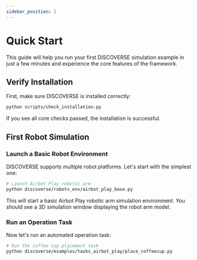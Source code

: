 ```yaml
---
sidebar_position: 2
---
```


# Quick Start

This guide will help you run your first DISCOVERSE simulation example in just a few minutes and experience the core features of the framework.

## Verify Installation

First, make sure DISCOVERSE is installed correctly:

```bash
python scripts/check_installation.py
```

If you see all core checks passed, the installation is successful.

## First Robot Simulation

### Launch a Basic Robot Environment

DISCOVERSE supports multiple robot platforms. Let's start with the simplest one:

```bash
# Launch Airbot Play robotic arm
python discoverse/robots_env/airbot_play_base.py
```

This will start a basic Airbot Play robotic arm simulation environment. You should see a 3D simulation window displaying the robot arm model.

### Run an Operation Task

Now let's run an automated operation task:

```bash
# Run the coffee cup placement task
python discoverse/examples/tasks_airbot_play/place_coffeecup.py
```
